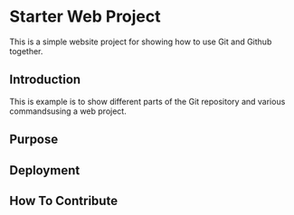 # Starter Web Project

This is a simple website project for showing how to use Git and Github together.

## Introduction

This is example is to show different parts of the Git repository and various commandsusing a web project.

## Purpose

## Deployment

## How To Contribute
